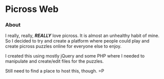 # Picross Web

### About
I really, really, **_REALLY_** love picross. It is almost an unhealthy habit of mine. So I decided to try and create a platform where people could play and create picross puzzles online for everyone else to enjoy.

I created this using mostly jQuery and some PHP where I needed to manipulate and create/edit files for the puzzles.

Still need to find a place to host this, though. =P